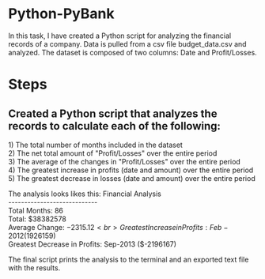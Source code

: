 # Python-PyBank
In this task, I have created a Python script for analyzing the financial records of a company. 
Data is pulled from a csv file budget_data.csv and analyzed. The dataset is composed of two columns: Date and Profit/Losses. 

# Steps
<h2> Created a Python script that analyzes the records to calculate each of the following: </h2>
1) The total number of months included in the dataset <br>
2) The net total amount of "Profit/Losses" over the entire period <br>
3) The average of the changes in "Profit/Losses" over the entire period <br>
4) The greatest increase in profits (date and amount) over the entire period <br>
5) The greatest decrease in losses (date and amount) over the entire period <br>


The analysis looks likes this:
Financial Analysis <br>
---------------------------- <br>
Total Months: 86<br>
Total: $38382578<br>
Average  Change: $-2315.12<br>
Greatest Increase in Profits: Feb-2012 ($1926159)<br>
Greatest Decrease in Profits: Sep-2013 ($-2196167)<br>


The final script prints the analysis to the terminal and an exported text file with the results.



